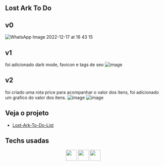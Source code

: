 ## Lost Ark To Do


## v0
![WhatsApp Image 2022-12-17 at 16 43 15](https://user-images.githubusercontent.com/98488163/208263689-ad32fd5b-debc-486f-9668-eb6e88e2e0ba.jpeg)

## v1
foi adicionado dark mode, favicon e tags de seo
![image](https://user-images.githubusercontent.com/98488163/209226900-32a12bd3-04fb-4869-9441-0f5a44fa353c.png)


## v2
foi criado uma rota price para acompanhar o valor dos itens, foi adicionado um grafico do valor dos itens.
![image](https://user-images.githubusercontent.com/98488163/209226980-8dc17faf-3a53-4686-af3e-a57e4b48c419.png)
![image](https://user-images.githubusercontent.com/98488163/209227317-b51fde24-60d0-4715-9e4b-81a8b9bae10b.png)




## Veja o projeto

- [Lost-Ark-To-Do-List](https://lost-ark-to-do.vercel.app)<br>

## Techs usadas

<div align= center>
<img height="35em" src="https://img.shields.io/badge/typescript-%23007ACC.svg?style=flat&logo=typescript&logoColor=white"/>
<img height="35em" src="https://img.shields.io/badge/vercel-%23000000.svg?style=flat&logo=vercel&logoColor=white"/>
<img height="35em" src="https://img.shields.io/badge/react-%2320232a.svg?style=flat&logo=react&logoColor=%2361DAFB"/>

</div>




